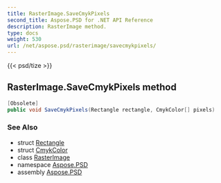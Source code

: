 ```yaml
---
title: RasterImage.SaveCmykPixels
second_title: Aspose.PSD for .NET API Reference
description: RasterImage method. 
type: docs
weight: 530
url: /net/aspose.psd/rasterimage/savecmykpixels/
---
```

{{< psd/tize >}}
## RasterImage.SaveCmykPixels method

```csharp
[Obsolete]
public void SaveCmykPixels(Rectangle rectangle, CmykColor[] pixels)
```

### See Also

* struct [Rectangle](../../rectangle/)
* struct [CmykColor](../../cmykcolor/)
* class [RasterImage](../)
* namespace [Aspose.PSD](../../rasterimage/)
* assembly [Aspose.PSD](../../../)


